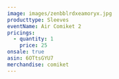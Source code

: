 ```yaml
---
image: images/zenbblrdxeamoryx.jpg
producttype: Sleeves
eventName: Air Comiket 2
pricings:
  - quantity: 1
    price: 25
onsale: true
asin: 6OTtsGYU7
merchandise: comiket
---
```

